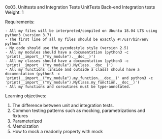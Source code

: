 0x03. Unittests and Integration Tests
UnitTests
Back-end
Integration tests
 Weight: 1


Requirements:

    - All my files will be interpreted/compiled on Ubuntu 18.04 LTS using python3 (version 3.7)
    - The first line of all my files should be exactly #!/usr/bin/env python3
    - My code should use the pycodestyle style (version 2.5)
    - All my modules should have a documentation (python3 -c 'print(__import__("my_module").__doc__)')
    - All my classes should have a documentation (python3 -c 'print(__import__("my_module").MyClass.__doc__)')
    - All my functions (inside and outside a class) should have a documentation (python3 -c 'print(__import__("my_module").my_function.__doc__)' and python3 -c 'print(__import__("my_module").MyClass.my_function.__doc__)')
    - All my functions and coroutines must be type-annotated.


Learning objectives:

1. The difference between unit and integration tests.
2. Common testing patterns such as mocking, parametrizations and fixtures
3. Parameterized
4. Memoization
5. How to mock a readonly property with mock